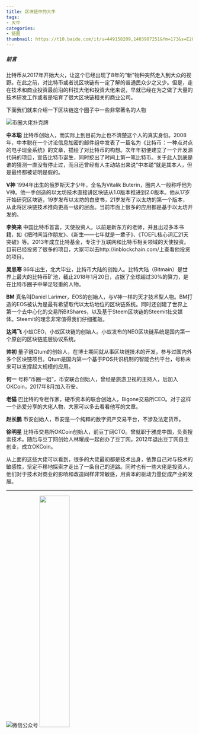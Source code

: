 ```yaml
---
title: 区块链中的大牛
tags:
- 大牛
categories:
- 链圈
thumbnail: https://t10.baidu.com/it/u=449158209,1403987251&fm=173&s=E284FC0BC465F9130AF550CA03001033&w=640&h=3481&img.JPEG
---
```


##### 前言

比特币从2017年开始大火，让这个已经出现了8年的“新”物种突然走入到大众的视野。在此之前，对比特币或者说区块链有一定了解的普通民众少之又少。但是，走在技术和商业投资最前沿的科技大佬和投资大佬来说，早就已经在为之做了大量的技术研发工作或者是培育了很大区块链相关的商业公司。

下面我们就来介绍一下区块链这个圈子中一些非常著名的人物

![币圈大佬扑克牌](https://t10.baidu.com/it/u=449158209,1403987251&fm=173&s=E284FC0BC465F9130AF550CA03001033&w=640&h=3481&img.JPEG)

**中本聪** 比特币创始人，而实际上到目前为止也不清楚这个人的真实身份。2008年，中本聪在一个讨论信息加密的邮件组中发表了一篇名为《比特币：一种点对点的电子现金系统》的文章，描绘了对比特币的构想。次年年初便建立了一个开发源代码的项目，宣告比特币诞生，同时挖出了时间上第一笔比特币。关于此人到底是谁的猜测一直没有停止过，而且还曾经有人主动站出来说“中本聪”就是其本人，但是最终都被证明是假的。

**V神** 1994年出生的俄罗斯天才少年，全名为Vitalik Buterin，圈内人一般称呼他为V神。他一手创造的以太坊技术直接讲区块链从1.0版本推进到2.0版本。他从17岁开始研究区块链，19岁发布以太坊的白皮书，21岁发布了以太坊的第一个版本，从此将区块链技术推向更高一级的层面。当前市面上很多的应用都是基于以太坊开发的。

**李笑来** 中国比特币首富，天使投资人。以前是新东方的老师，并且出过多本书籍，如《把时间当作朋友》、《新生——七年就是一辈子》、《TOEFL核心词汇21天突破》等。2013年成立比特基金，专注于互联网和比特币相关领域的天使投资。目前已经投资了很多的项目，大家可以去http://inblockchain.com/上查看他投资的项目。

**吴忌寒** 86年出生，北大毕业，比特币大陆的创始人。比特大陆（Bitmain）是世界上最大的比特币矿池，截止2018年1月20日，占据了全球超过30%的算力，是在比特币圈子中举足轻重的人物。

**BM** 真名叫Daniel Larimer，EOS的创始人，与V神一样的天才技术型人物。BM打造的EOS被认为是最有希望取代以太坊地位的区块链系统。同时还创建了世界上第一个去中心化的交易所BitShares，以及基于Steem区块链的Steemit社交媒体。Steemit的理念非常值得我们仔细推敲。

**达鸿飞** 小蚁CEO，小蚁区块链的创始人。小蚁发布的NEO区块链系统是国内第一个原创的区块链底层协议系统。

**帅初** 量子链Qtum的创始人，在博士期间就从事区块链技术的开发，参与过国内外多个区块链项目。Qtum是国内第一个基于POS共识机制的智能合约平台，号称未来可以支撑起大规模的应用。

**何一** 号称“币圈一姐”，币安联合创始人，曾经是旅游卫视的主持人，后加入OKCoin，2017年8月加入币安。

**老猫** 巴比特的专栏作家，硬币资本的联合创始人，Bigone交易所CEO。对于这样一个热爱分享的大佬人物，大家可以多去看看他写的文章。

**赵长鹏** 币安创始人，币安是一个纯粹的数字资产交易平台，不涉及法定货币。

**徐明星** 比特币交易所OKCoin创始人，前豆丁网CTO。曾就职于雅虎中国，负责搜索技术。随后与豆丁网创始人林耀成一起创办了豆丁网。2012年退出豆丁网自主创业，成立OKCoin。



从上面的这些大佬可以看到，很多的大佬最初都是技术出身，依靠自己对与技术的敏感性，坚定不移地探索才走出了一条自己的道路。同时也有一些大佬是投资人，他们对于技术对商业的影响和改造同样非常敏感，用资本的驱动力量促成产业的发展。

---

![微信公众号](https://ws1.sinaimg.cn/large/006tNc79gy1fp5i9j6ficj309k09k3yg.jpg)          <img src="https://ws2.sinaimg.cn/large/006tNc79gy1fp5ia2bm92j30g40kc75i.jpg" width="40%">